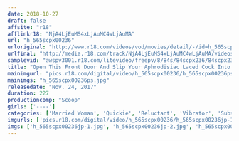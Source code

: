 ```yaml
---
date: 2018-10-27
draft: false
affsite: "r18"
afflinkr18: "NjA4LjEuMS4xLjAuMC4wLjAuMA"
url: "h_565scpx00236"
urloriginal: "http://www.r18.com/videos/vod/movies/detail/-/id=h_565scpx00236"
urlfinal: "http://media.r18.com/track/NjA4LjEuMS4xLjAuMC4wLjAuMA/videos/vod/movies/detail/-/id=h_565scpx00236"
samplevid: "awspv3001.r18.com/litevideo/freepv/8/84s/84scpx236/84scpx236_dmb_w.mp4"
title: "Open This Front Door And Slip Your Aphrodisiac Laced Cock Into A Loose Housewife For Some Home Delivery Quickie Sex!! 4"
mainimgurl: "pics.r18.com/digital/video/h_565scpx00236/h_565scpx00236ps.jpg"
mainimgs: "h_565scpx00236ps.jpg"
releasedate: "Nov. 24, 2017"
duration: 227
productioncomp: "Scoop"
girls: ['----']
categories: ['Married Woman', 'Quickie', 'Reluctant', 'Vibrator', 'Substance Use', 'Hi-Def']
imgurls: ['pics.r18.com/digital/video/h_565scpx00236/h_565scpx00236jp-1.jpg', 'pics.r18.com/digital/video/h_565scpx00236/h_565scpx00236jp-2.jpg', 'pics.r18.com/digital/video/h_565scpx00236/h_565scpx00236jp-3.jpg', 'pics.r18.com/digital/video/h_565scpx00236/h_565scpx00236jp-4.jpg', 'pics.r18.com/digital/video/h_565scpx00236/h_565scpx00236jp-5.jpg', 'pics.r18.com/digital/video/h_565scpx00236/h_565scpx00236jp-6.jpg', 'pics.r18.com/digital/video/h_565scpx00236/h_565scpx00236jp-7.jpg', 'pics.r18.com/digital/video/h_565scpx00236/h_565scpx00236jp-8.jpg', 'pics.r18.com/digital/video/h_565scpx00236/h_565scpx00236jp-9.jpg', 'pics.r18.com/digital/video/h_565scpx00236/h_565scpx00236jp-10.jpg', 'pics.r18.com/digital/video/h_565scpx00236/h_565scpx00236jp-11.jpg', 'pics.r18.com/digital/video/h_565scpx00236/h_565scpx00236jp-12.jpg', 'pics.r18.com/digital/video/h_565scpx00236/h_565scpx00236jp-13.jpg', 'pics.r18.com/digital/video/h_565scpx00236/h_565scpx00236jp-14.jpg', 'pics.r18.com/digital/video/h_565scpx00236/h_565scpx00236jp-15.jpg', 'pics.r18.com/digital/video/h_565scpx00236/h_565scpx00236jp-16.jpg', 'pics.r18.com/digital/video/h_565scpx00236/h_565scpx00236jp-17.jpg', 'pics.r18.com/digital/video/h_565scpx00236/h_565scpx00236jp-18.jpg', 'pics.r18.com/digital/video/h_565scpx00236/h_565scpx00236jp-19.jpg', 'pics.r18.com/digital/video/h_565scpx00236/h_565scpx00236jp-20.jpg']
imgs: ['h_565scpx00236jp-1.jpg', 'h_565scpx00236jp-2.jpg', 'h_565scpx00236jp-3.jpg', 'h_565scpx00236jp-4.jpg', 'h_565scpx00236jp-5.jpg', 'h_565scpx00236jp-6.jpg', 'h_565scpx00236jp-7.jpg', 'h_565scpx00236jp-8.jpg', 'h_565scpx00236jp-9.jpg', 'h_565scpx00236jp-10.jpg', 'h_565scpx00236jp-11.jpg', 'h_565scpx00236jp-12.jpg', 'h_565scpx00236jp-13.jpg', 'h_565scpx00236jp-14.jpg', 'h_565scpx00236jp-15.jpg', 'h_565scpx00236jp-16.jpg', 'h_565scpx00236jp-17.jpg', 'h_565scpx00236jp-18.jpg', 'h_565scpx00236jp-19.jpg', 'h_565scpx00236jp-20.jpg']
---
```

